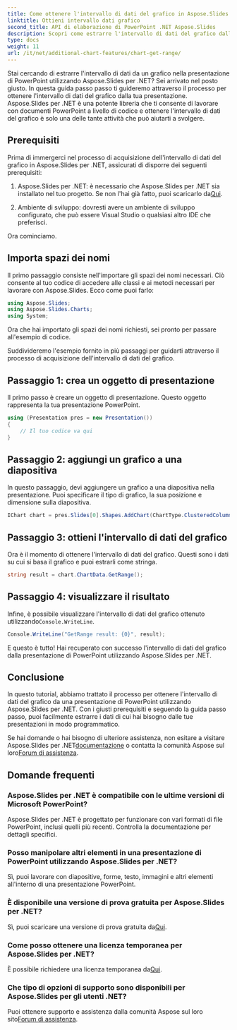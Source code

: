 ```yaml
---
title: Come ottenere l'intervallo di dati del grafico in Aspose.Slides per .NET
linktitle: Ottieni intervallo dati grafico
second_title: API di elaborazione di PowerPoint .NET Aspose.Slides
description: Scopri come estrarre l'intervallo di dati del grafico dalle presentazioni di PowerPoint utilizzando Aspose.Slides per .NET. Una guida passo passo per gli sviluppatori.
type: docs
weight: 11
url: /it/net/additional-chart-features/chart-get-range/
---
```


Stai cercando di estrarre l'intervallo di dati da un grafico nella presentazione di PowerPoint utilizzando Aspose.Slides per .NET? Sei arrivato nel posto giusto. In questa guida passo passo ti guideremo attraverso il processo per ottenere l'intervallo di dati del grafico dalla tua presentazione. Aspose.Slides per .NET è una potente libreria che ti consente di lavorare con documenti PowerPoint a livello di codice e ottenere l'intervallo di dati del grafico è solo una delle tante attività che può aiutarti a svolgere.

## Prerequisiti

Prima di immergerci nel processo di acquisizione dell'intervallo di dati del grafico in Aspose.Slides per .NET, assicurati di disporre dei seguenti prerequisiti:

1.  Aspose.Slides per .NET: è necessario che Aspose.Slides per .NET sia installato nel tuo progetto. Se non l'hai già fatto, puoi scaricarlo da[Qui](https://releases.aspose.com/slides/net/).

2. Ambiente di sviluppo: dovresti avere un ambiente di sviluppo configurato, che può essere Visual Studio o qualsiasi altro IDE che preferisci.

Ora cominciamo.

## Importa spazi dei nomi

Il primo passaggio consiste nell'importare gli spazi dei nomi necessari. Ciò consente al tuo codice di accedere alle classi e ai metodi necessari per lavorare con Aspose.Slides. Ecco come puoi farlo:

```csharp
using Aspose.Slides;
using Aspose.Slides.Charts;
using System;
```

Ora che hai importato gli spazi dei nomi richiesti, sei pronto per passare all'esempio di codice.

Suddivideremo l'esempio fornito in più passaggi per guidarti attraverso il processo di acquisizione dell'intervallo di dati del grafico.

## Passaggio 1: crea un oggetto di presentazione

Il primo passo è creare un oggetto di presentazione. Questo oggetto rappresenta la tua presentazione PowerPoint.

```csharp
using (Presentation pres = new Presentation())
{
    // Il tuo codice va qui
}
```

## Passaggio 2: aggiungi un grafico a una diapositiva

In questo passaggio, devi aggiungere un grafico a una diapositiva nella presentazione. Puoi specificare il tipo di grafico, la sua posizione e dimensione sulla diapositiva.

```csharp
IChart chart = pres.Slides[0].Shapes.AddChart(ChartType.ClusteredColumn, 10, 10, 400, 300);
```

## Passaggio 3: ottieni l'intervallo di dati del grafico

Ora è il momento di ottenere l'intervallo di dati del grafico. Questi sono i dati su cui si basa il grafico e puoi estrarli come stringa.

```csharp
string result = chart.ChartData.GetRange();
```

## Passaggio 4: visualizzare il risultato

 Infine, è possibile visualizzare l'intervallo di dati del grafico ottenuto utilizzando`Console.WriteLine`.

```csharp
Console.WriteLine("GetRange result: {0}", result);
```

E questo è tutto! Hai recuperato con successo l'intervallo di dati del grafico dalla presentazione di PowerPoint utilizzando Aspose.Slides per .NET.

## Conclusione

In questo tutorial, abbiamo trattato il processo per ottenere l'intervallo di dati del grafico da una presentazione di PowerPoint utilizzando Aspose.Slides per .NET. Con i giusti prerequisiti e seguendo la guida passo passo, puoi facilmente estrarre i dati di cui hai bisogno dalle tue presentazioni in modo programmatico.

Se hai domande o hai bisogno di ulteriore assistenza, non esitare a visitare Aspose.Slides per .NET[documentazione](https://reference.aspose.com/slides/net/) o contatta la comunità Aspose sul loro[Forum di assistenza](https://forum.aspose.com/).

## Domande frequenti

### Aspose.Slides per .NET è compatibile con le ultime versioni di Microsoft PowerPoint?
Aspose.Slides per .NET è progettato per funzionare con vari formati di file PowerPoint, inclusi quelli più recenti. Controlla la documentazione per dettagli specifici.

### Posso manipolare altri elementi in una presentazione di PowerPoint utilizzando Aspose.Slides per .NET?
Sì, puoi lavorare con diapositive, forme, testo, immagini e altri elementi all'interno di una presentazione PowerPoint.

### È disponibile una versione di prova gratuita per Aspose.Slides per .NET?
 Sì, puoi scaricare una versione di prova gratuita da[Qui](https://releases.aspose.com/).

### Come posso ottenere una licenza temporanea per Aspose.Slides per .NET?
 È possibile richiedere una licenza temporanea da[Qui](https://purchase.aspose.com/temporary-license/).

### Che tipo di opzioni di supporto sono disponibili per Aspose.Slides per gli utenti .NET?
 Puoi ottenere supporto e assistenza dalla comunità Aspose sul loro sito[Forum di assistenza](https://forum.aspose.com/).